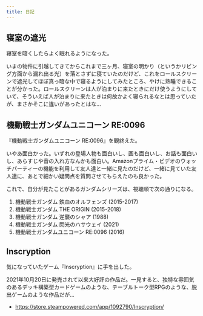 ```yaml
---
title: 日記
---
```


## 寝室の遮光

寝室を暗くしたらよく眠れるようになった。

いまの物件に引越してきてからこれまで三ヶ月、寝室の明かり（というかリビング方面から漏れ出る光）を落とさずに寝ていたのだけど、これをロールスクリーンで遮光してほぼ真っ暗な中で寝るようにしてみたところ、やけに熟睡できることが分かった。ロールスクリーンは人が泊まりに来たときにだけ使うようにしていて、そういえば人が泊まりに来たときは何故かよく寝られるなとは思っていたが、まさかそこに違いがあったとはな…

## 機動戦士ガンダムユニコーン RE:0096

『機動戦士ガンダムユニコーン RE:0096』を観終えた。

いやあ面白かった。いずれの登場人物も面白いし、画も面白いし、お話も面白いし、あらすじや音の入れ方なんかも面白い。Amazonプライム・ビデオのウォッチパーティーの機能を利用して友人達と一緒に見たのだけど、一緒に見ていた友人達に、あとで細かい疑問点を質問させてもらえたのも良かった。

これで、自分が見たことがあるガンダムシリーズは、視聴順で次の通りになる。

1. 機動戦士ガンダム 鉄血のオルフェンズ (2015-2017)
1. 機動戦士ガンダム THE ORIGIN (2015-2018)
1. 機動戦士ガンダム 逆襲のシャア (1988)
1. 機動戦士ガンダム 閃光のハサウェイ (2021)
1. 機動戦士ガンダムユニコーン RE:0096 (2016)

## Inscryption

気になっていたゲーム『Inscryption』に手を出した。

2021年10月20日に発売されて以来大好評の作品だ。一見すると、独特な雰囲気のあるデッキ構築型カードゲームのような、テーブルトーク型RPGのような、脱出ゲームのような作品だが…

- <https://store.steampowered.com/app/1092790/Inscryption/>
